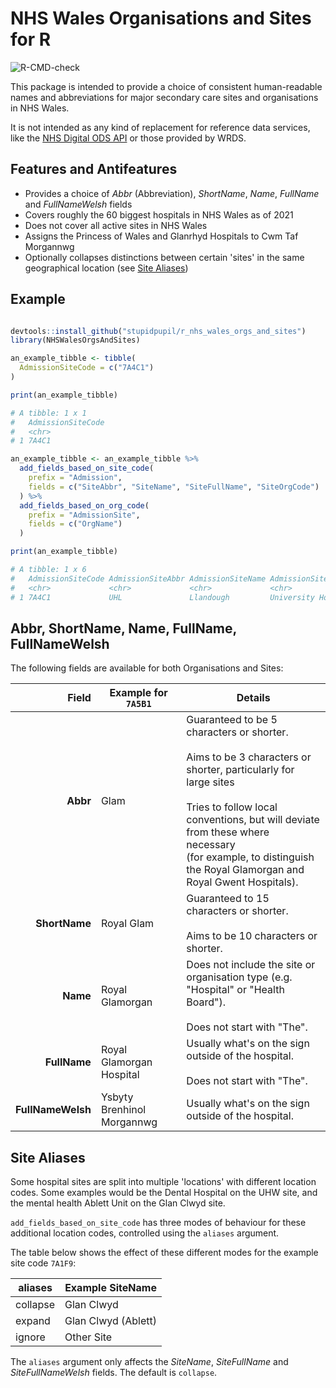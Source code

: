 # NHS Wales Organisations and Sites for R

![R-CMD-check](https://github.com/stupidpupil/r_nhs_wales_orgs_and_sites/actions/workflows/check-release.yaml/badge.svg)

This package is intended to provide a choice of consistent human-readable names and abbreviations for major secondary care sites and organisations in NHS Wales. 

It is not intended as any kind of replacement for reference data services, like the [NHS Digital ODS API](https://digital.nhs.uk/services/organisation-data-service/guidance-for-developers/how-to-obtain-organisation-data-via-the-ods-api-suite) or those provided by WRDS.


## Features and Antifeatures

- Provides a choice of *Abbr* (Abbreviation), *ShortName*, *Name*, *FullName* and *FullNameWelsh* fields
- Covers roughly the 60 biggest hospitals in NHS Wales as of 2021
- Does not cover all active sites in NHS Wales
- Assigns the Princess of Wales and Glanrhyd Hospitals to Cwm Taf Morgannwg
- Optionally collapses distinctions between certain 'sites' in the same geographical location (see [Site Aliases](#site-aliases))

## Example

```R

devtools::install_github("stupidpupil/r_nhs_wales_orgs_and_sites")
library(NHSWalesOrgsAndSites)

an_example_tibble <- tibble(
  AdmissionSiteCode = c("7A4C1")
)

print(an_example_tibble)

# A tibble: 1 x 1
#   AdmissionSiteCode
#   <chr>
# 1 7A4C1

an_example_tibble <- an_example_tibble %>% 
  add_fields_based_on_site_code(
    prefix = "Admission", 
    fields = c("SiteAbbr", "SiteName", "SiteFullName", "SiteOrgCode")
  ) %>%
  add_fields_based_on_org_code(
    prefix = "AdmissionSite",
    fields = c("OrgName")
  )

print(an_example_tibble)

# A tibble: 1 x 6
#   AdmissionSiteCode AdmissionSiteAbbr AdmissionSiteName AdmissionSiteFullName         AdmissionSiteOrgCode AdmissionSiteOrgName
#   <chr>             <chr>             <chr>             <chr>                         <chr>                <chr>               
# 1 7A4C1             UHL               Llandough         University Hospital Llandough 7A4                  Cardiff & Vale      

```

## Abbr, ShortName, Name, FullName, FullNameWelsh

The following fields are available for both Organisations and Sites:

|             Field | Example for `7A5B1`        | Details                                                                                                                                                                                                                                                                                  |
|------------------:|----------------------------|------------------------------------------------------------------------------------------------------------------------------------------------------------------------------------------------------------------------------------------------------------------------------------------|
|          **Abbr** | Glam                       | Guaranteed to be 5 characters or shorter. <br><br>Aims to be 3 characters or shorter, particularly for large sites<br><br>Tries to follow local conventions, but will deviate from these where necessary<br>(for example, to distinguish the Royal Glamorgan and Royal Gwent Hospitals). |
|     **ShortName** | Royal Glam                 | Guaranteed to 15 characters or shorter. <br><br>Aims to be 10 characters or shorter.                                                                                                                                                                                                     |
|          **Name** | Royal Glamorgan            | Does not include the site or organisation type (e.g. "Hospital" or "Health Board").<br><br>Does not start with "The".                                                                                                                                                                    |
|      **FullName** | Royal Glamorgan Hospital   | Usually what's on the sign outside of the hospital.<br><br>Does not start with "The".                                                                                                                                                                                                    |
| **FullNameWelsh** | Ysbyty Brenhinol Morgannwg | Usually what's on the sign outside of the hospital.                                                                                                                                                                                                                                      |

## Site Aliases
Some hospital sites are split into multiple 'locations' with different location codes. Some examples would be the Dental Hospital on the UHW site, and the mental health Ablett Unit on the Glan Clwyd site.

`add_fields_based_on_site_code` has three modes of behaviour for these additional location codes, controlled using the `aliases` argument.

The table below shows the effect of these different modes for the example site code `7A1F9`:


| aliases  | Example SiteName         |
|----------|--------------------------|
| collapse | Glan Clwyd               |
| expand   | Glan Clwyd (Ablett)      |
| ignore   | Other Site               |


The `aliases` argument only affects the *SiteName*, *SiteFullName* and *SiteFullNameWelsh* fields. The default is `collapse`.
